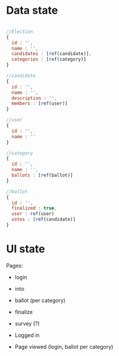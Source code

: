 # Data state
```javascript

//Election
{
  id : '',
  name : '',
  candidates : [ref(candidate)],
  categories : [ref(category)]
}

//candidate
{
  id : '',
  name : '',
  description : '',
  members : [ref(user)]
}

//user
{
  id : '',
  name : ''
}

//category
{
  id : '',
  name : '',
  ballots : [ref(ballot)]
}

//ballot
{
  id : '',
  finalized : true,
  user : ref(user)
  votes : [ref(candidate)]
}
```

# UI state

Pages:
 - login
 - into
 - ballot (per category)
 - finalize
 - survey (?)

- Logged in
- Page viewed (login, ballot per category)
